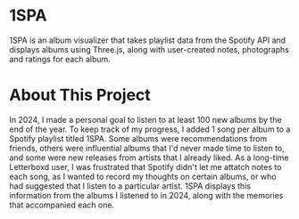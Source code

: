 # 1SPA
1SPA is an album visualizer that takes playlist data from the Spotify API and displays albums using Three.js, along with user-created notes, photographs and ratings for each album.

# About This Project
In 2024, I made a personal goal to listen to at least 100 new albums by the end of the year. To keep track of my progress, I added 1 song per album to a Spotify playlist titled 1SPA. Some albums were recommendations from friends, others were influential albums that I'd never made time to listen to, and some were new releases from artists that I already liked. As a long-time Letterboxd user, I was frustrated that Spotify didn't let me attatch notes to each song, as I wanted to record my thoughts on certain albums, or who had suggested that I listen to a particular artist. 1SPA displays this information from the albums I listened to in 2024, along with the memories that accompanied each one. 